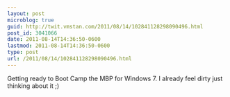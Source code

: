 ```yaml
---
layout: post
microblog: true
guid: http://twit.vmstan.com/2011/08/14/102841128298090496.html
post_id: 3041066
date: 2011-08-14T14:36:50-0600
lastmod: 2011-08-14T14:36:50-0600
type: post
url: /2011/08/14/102841128298090496.html
---
```

Getting ready to Boot Camp the MBP for Windows 7. I already feel dirty just thinking about it ;)
